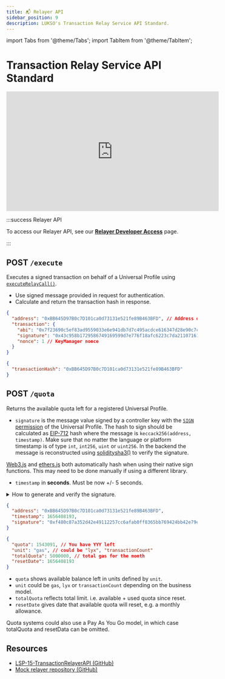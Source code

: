 ```yaml
---
title: 📬 Relayer API
sidebar_position: 9
description: LUKSO's Transaction Relay Service API Standard.
---
```


import Tabs from '@theme/Tabs';
import TabItem from '@theme/TabItem';

# Transaction Relay Service API Standard

<div class="video-container">
<iframe width="560" height="315" src="https://www.youtube.com/embed/cpoczP3Y7Hk?si=iiYiBDaMG0vn9i_r" title="YouTube video player" frameborder="0" allow="accelerometer; autoplay; clipboard-write; encrypted-media; gyroscope; picture-in-picture; web-share" referrerpolicy="strict-origin-when-cross-origin" allowfullscreen></iframe>
</div>

:::success Relayer API

To access our Relayer API, see our [**Relayer Developer Access**](../tools/relayer-developer.md) page.

:::

## POST `/execute`

Executes a signed transaction on behalf of a Universal Profile using [`executeRelayCall()`](../contracts/contracts/LSP6KeyManager/LSP6KeyManager.md#executerelaycall).

- Use signed message provided in request for authentication.
- Calculate and return the transaction hash in response.

```json title="Request body"
{
  "address": "0xBB645D97B0c7D101ca0d73131e521fe89B463BFD", // Address of the Universal Profile
  "transaction": {
    "abi": "0x7f23690c5ef83ad9559033e6e941db7d7c495acdce616347d28e90c7ce47cbfcfcad3bc5000000000000000000000000000000000000000000000000000000000000004000000000000000000000000000000000000000000000000000000000000000596f357c6aa5a21984a83b7eef4cb0720ac1fcf5a45e9d84c653d97b71bbe89b7a728c386a697066733a2f2f516d624b43744b4d7573376741524470617744687a32506a4e36616f64346b69794e436851726d3451437858454b00000000000000",
    "signature": "0x43c958b1729586749169599d7e776f18afc6223c7da21107161477d291d497973b4fc50a724b1b2ab98f3f8cf1d5cdbbbdf3512e4fbfbdc39732229a15beb14a1b",
    "nonce": 1 // KeyManager nonce
  }
}
```

```json title="Response"
{
  "transactionHash": "0xBB645D97B0c7D101ca0d73131e521fe89B463BFD"
}
```

## POST `/quota`

Returns the available quota left for a registered Universal Profile.

- `signature` is the message value signed by a controller key with the [`SIGN` permission](./universal-profile/lsp6-key-manager#permissions) of the Universal Profile. The hash to sign should be calculated as [EIP-712](https://eips.ethereum.org/EIPS/eip-712) hash where the message is `keccack256(address, timestamp)`. Make sure that no matter the language or platform timestamp is of type `int`, `int256`, `uint` or `uint256`. In the backend the message is reconstructed using [soliditysha3()](https://web3js.readthedocs.io/en/v1.7.4/web3-utils.html#soliditysha3) to verify the signature.

[Web3.js](https://web3js.readthedocs.io/en/v1.8.0/web3-eth-accounts.html?#sign) and [ethers.js](https://docs.ethers.io/v5/api/signer/#Signer-signMessage) both automatically hash when using their native sign functions. This may need to be done manually if using a different library.

- `timestamp` in **seconds**. Must be now +/- 5 seconds.

<details>
  <summary>How to generate and verify the signature.</summary>

<Tabs>
  <TabItem value="web3" label="Web3">

```js
import { soliditySha3 } from 'web3-utils';
import Web3 from 'web3';

const address = '0x1234...'; // The Universal Profile address
const timestamp = Math.round(Date.now() / 1000);

const message = soliditySha3(address, timestamp);

/**
 *  Generate the signature - client side
 */
const web3 = new Web3();
const privateKey = '0x123...'; // The private key of the EOA which has SIGN permission over the Universal Profile defined in address.
const signature = web3.eth.accounts.sign(message, privateKey).signature;
// 👉 This signature is used in the request payload.

/**
 * Verify the signature - relayer side
 */
const signer = web3.eth.accounts.recover(message, signature.signature); // Signer will be the EOA that has signed the message.
// You need to verify if this EOA has a SIGN permission on the Universal Profile defined in address.
```

  </TabItem>
  <TabItem value="ethers" label="Ethers">

```js
// ...

const address = '0x1234...'; // The Universal Profile address
const timestamp = Math.round(Date.now() / 1000);

const message = ethers.utils.solidityKeccak256(
  ['address', 'uint'],
  [address, timestamp],
);

/**
 *  Generate the signature - client side
 */
// [... ethers signer setup...]
const signature = await ethersSigner.signMessage(arrayify(message));
// 👉 This signature is used in the request payload.

/**
 * Verify the signature - relayer side
 */
const signer = ethers.utils.verifyMessage(arrayify(message), signature); // Signer will be the EOA that has signed the message.
// You need to verify if this EOA has a SIGN permission on the Universal Profile defined in address.
```

</TabItem>
</Tabs>

To verify if the signature was signed by an authorized EOA, please refer to the [Sign-In With Ethereum](../learn/universal-profile/connect-profile/siwe.md) guide.

</details>

```json title="Request body"
{
  "address": "0xBB645D97B0c7D101ca0d73131e521fe89B463BFD",
  "timestamp": 1656408193,
  "signature": "0xf480c87a352d42e49112257cc6afab0ff8365bb769424bb42e79e78cd11debf24fd5665b03407d8c2ce994cf5d718031a51a657d4308f146740e17e15b9747ef1b"
}
```

```json title="Response"
{
  "quota": 1543091, // You have YYY left
  "unit": "gas", // could be "lyx", "transactionCount"
  "totalQuota": 5000000, // total gas for the month
  "resetDate": 1656408193
}
```

- `quota` shows available balance left in units defined by `unit`.
- `unit` could be `gas`, `lyx` or `transactionCount` depending on the business model.
- `totalQuota` reflects total limit. i.e. available + used quota since reset.
- `resetDate` gives date that available quota will reset, e.g. a monthly allowance.

Quota systems could also use a Pay As You Go model, in which case totalQuota and resetData can be omitted.

## Resources

- [LSP-15-TransactionRelayerAPI (GitHub)](https://github.com/lukso-network/LIPs/blob/main/LSPs/LSP-15-TransactionRelayServiceAPI.md)
- [Mock relayer repository (GitHub)](https://github.com/lukso-network/tools-mock-relayer)
